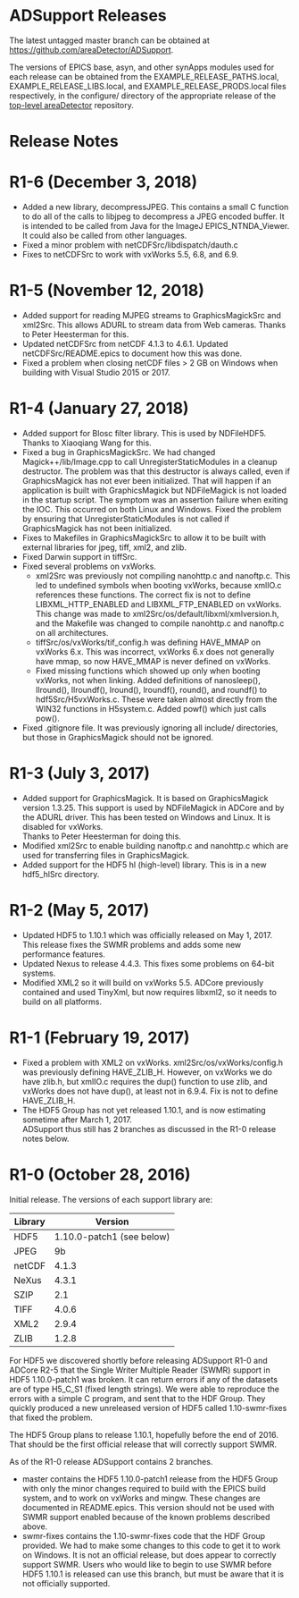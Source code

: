 ADSupport Releases
===============

The latest untagged master branch can be obtained at
https://github.com/areaDetector/ADSupport.

The versions of EPICS base, asyn, and other synApps modules used for each release can be obtained from 
the EXAMPLE_RELEASE_PATHS.local, EXAMPLE_RELEASE_LIBS.local, and EXAMPLE_RELEASE_PRODS.local
files respectively, in the configure/ directory of the appropriate release of the 
[top-level areaDetector](https://github.com/areaDetector/areaDetector) repository.


Release Notes
=============

R1-6 (December 3, 2018)
========================
* Added a new library, decompressJPEG. This contains a small C function to do all of the calls to libjpeg
  to decompress a JPEG encoded buffer.  It is intended to be called from Java for the ImageJ EPICS_NTNDA_Viewer.
  It could also be called from other languages.
* Fixed a minor problem with netCDFSrc/libdispatch/dauth.c
* Fixes to netCDFSrc to work with vxWorks 5.5, 6.8, and 6.9.


R1-5 (November 12, 2018)
========================
* Added support for reading MJPEG streams to GraphicsMagickSrc and xml2Src.  This allows ADURL to stream
  data from Web cameras. Thanks to Peter Heesterman for this.
* Updated netCDFSrc from netCDF 4.1.3 to 4.6.1.  Updated netCDFSrc/README.epics to document how this was done.
* Fixed a problem when closing netCDF files > 2 GB on Windows when building with Visual Studio 2015 or 2017.


R1-4 (January 27, 2018)
========================
* Added support for Blosc filter library.  This is used by NDFileHDF5.  Thanks to Xiaoqiang Wang for this.
* Fixed a bug in GraphicsMagickSrc.  We had changed Magick++/lib/Image.cpp to call UnregisterStaticModules in
  a cleanup destructor.  The problem was that this destructor is always called, even if GraphicsMagick has not
  ever been initialized.  That will happen if an application is built with GraphicsMagick but NDFileMagick is
  not loaded in the startup script.  The symptom was an assertion failure when exiting the IOC.  This occurred
  on both Linux and Windows.  Fixed the problem by ensuring that UnregisterStaticModules is not called if
  GraphicsMagick has not been initialized.
* Fixes to Makefiles in GraphicsMagickSrc to allow it to be built with external libraries 
  for jpeg, tiff, xml2, and zlib.
* Fixed Darwin support in tiffSrc.
* Fixed several problems on vxWorks.  
  * xml2Src was previously not compiling nanohttp.c and nanoftp.c.
    This led to undefined symbols when booting vxWorks, because xmlIO.c references these functions.
    The correct fix is not to define LIBXML_HTTP_ENABLED and LIBXML_FTP_ENABLED on vxWorks. 
    This change was made to xml2Src/os/default/libxml/xmlversion.h, and the Makefile was changed to 
    compile nanohttp.c and nanoftp.c on all architectures.
  * tiffSrc/os/vxWorks/tif_config.h was defining HAVE_MMAP on vxWorks 6.x. This was incorrect, 
    vxWorks 6.x does not generally have mmap, so now HAVE_MMAP is never defined on vxWorks.
  * Fixed missing functions which showed up only when booting vxWorks, not when linking.
    Added definitions of nanosleep(), llround(), llroundf(), lround(), lroundf(), round(), and roundf()
    to hdf5Src/H5vxWorks.c.  These were taken almost directly from the WIN32 functions in H5system.c.
    Added powf() which just calls pow().
* Fixed .gitignore file.  It was previously ignoring all include/ directories, but those in GraphicsMagick
  should not be ignored.


R1-3 (July 3, 2017)
========================
* Added support for GraphicsMagick.  It is based on GraphicsMagick version 1.3.25.
  This support is used by NDFileMagick in ADCore and by the ADURL driver.
  This has been tested on Windows and Linux.  It is disabled for vxWorks.  
  Thanks to Peter Heesterman for doing this. 
* Modified xml2Src to enable building nanoftp.c and nanohttp.c which are used for transferring files
  in GraphicsMagick.
* Added support for the HDF5 hl (high-level) library.  This is in a new hdf5_hlSrc directory.  


R1-2 (May 5, 2017)
========================
* Updated HDF5 to 1.10.1 which was officially released on May 1, 2017.  
  This release fixes the SWMR problems and adds some new performance features.
* Updated Nexus to release 4.4.3.  This fixes some problems on 64-bit systems.
* Modified XML2 so it will build on vxWorks 5.5.  ADCore previously contained and used TinyXml,
  but now requires libxml2, so it needs to build on all platforms.


R1-1 (February 19, 2017)
========================
* Fixed a problem with XML2 on vxWorks.  xml2Src/os/vxWorks/config.h was previously defining HAVE_ZLIB_H.
  However, on vxWorks we do have zlib.h, but xmlIO.c requires the dup() function to use zlib, and vxWorks 
  does not have dup(), at least not in 6.9.4.  Fix is not to define HAVE_ZLIB_H.
* The HDF5 Group has not yet released 1.10.1, and is now estimating sometime after March 1, 2017.  
  ADSupport thus still has 2 branches as discussed in the R1-0 release notes below.


R1-0 (October 28, 2016)
========================
Initial release.  The versions of each support library are:

Library | Version
------- | -------
HDF5    | 1.10.0-patch1 (see below)
JPEG    | 9b
netCDF  | 4.1.3  
NeXus   | 4.3.1
SZIP    | 2.1
TIFF    | 4.0.6
XML2    | 2.9.4
ZLIB    | 1.2.8

For HDF5 we discovered shortly before releasing ADSupport R1-0 and ADCore R2-5 that the
Single Writer Multiple Reader (SWMR) support in HDF5 1.10.0-patch1 was broken.
It can return errors if any of the datasets are of type H5_C_S1 (fixed length strings).
We were able to reproduce the errors with a simple C program, and sent that to the HDF Group.
They quickly produced a new unreleased version of HDF5 called 1.10-swmr-fixes that fixed the problem.

The HDF5 Group plans to release 1.10.1, hopefully before the end of 2016.  That should be
the first official release that will correctly support SWMR.

As of the R1-0 release ADSupport contains 2 branches. 
- master contains the HDF5 1.10.0-patch1 release from the HDF5 Group with only the minor changes
  required to build with the EPICS build system, and to work on vxWorks and mingw.
  These changes are documented in README.epics.  This version should not be used with SWMR
  support enabled because of the known problems described above.
- swmr-fixes contains the 1.10-swmr-fixes code that the HDF Group provided.
  We had to make some changes to this code to get it to work on Windows.
  It is not an official release, but does appear to correctly support SWMR.
  Users who would like to begin to use SWMR before HDF5 1.10.1 is released can use
  this branch, but must be aware that it is not officially supported. 
